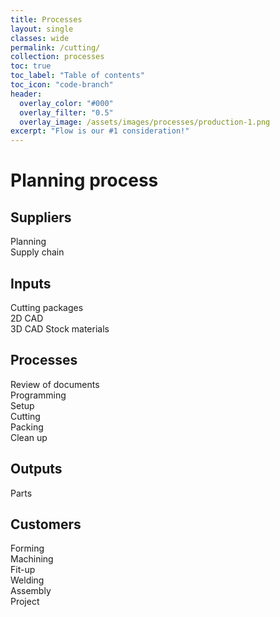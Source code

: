 ```yaml
---
title: Processes
layout: single
classes: wide
permalink: /cutting/
collection: processes
toc: true
toc_label: "Table of contents"
toc_icon: "code-branch"
header:
  overlay_color: "#000"
  overlay_filter: "0.5"
  overlay_image: /assets/images/processes/production-1.png
excerpt: "Flow is our #1 consideration!"
---
```

# Planning process

## Suppliers
Planning  
Supply chain  
## Inputs
Cutting packages  
2D CAD  
3D CAD
Stock materials    
## Processes
Review of documents  
Programming  
Setup  
Cutting  
Packing  
Clean up    
## Outputs
Parts     
## Customers
Forming  
Machining  
Fit-up  
Welding  
Assembly  
Project   
